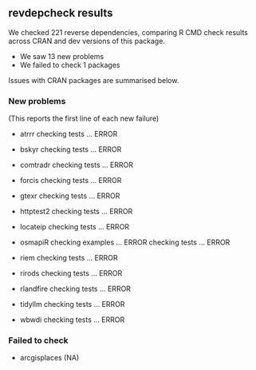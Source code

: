 ## revdepcheck results

We checked 221 reverse dependencies, comparing R CMD check results across CRAN and dev versions of this package.

 * We saw 13 new problems
 * We failed to check 1 packages

Issues with CRAN packages are summarised below.

### New problems
(This reports the first line of each new failure)

* atrrr
  checking tests ... ERROR

* bskyr
  checking tests ... ERROR

* comtradr
  checking tests ... ERROR

* forcis
  checking tests ... ERROR

* gtexr
  checking tests ... ERROR

* httptest2
  checking tests ... ERROR

* locateip
  checking tests ... ERROR

* osmapiR
  checking examples ... ERROR
  checking tests ... ERROR

* riem
  checking tests ... ERROR

* rirods
  checking tests ... ERROR

* rlandfire
  checking tests ... ERROR

* tidyllm
  checking tests ... ERROR

* wbwdi
  checking tests ... ERROR

### Failed to check

* arcgisplaces (NA)
